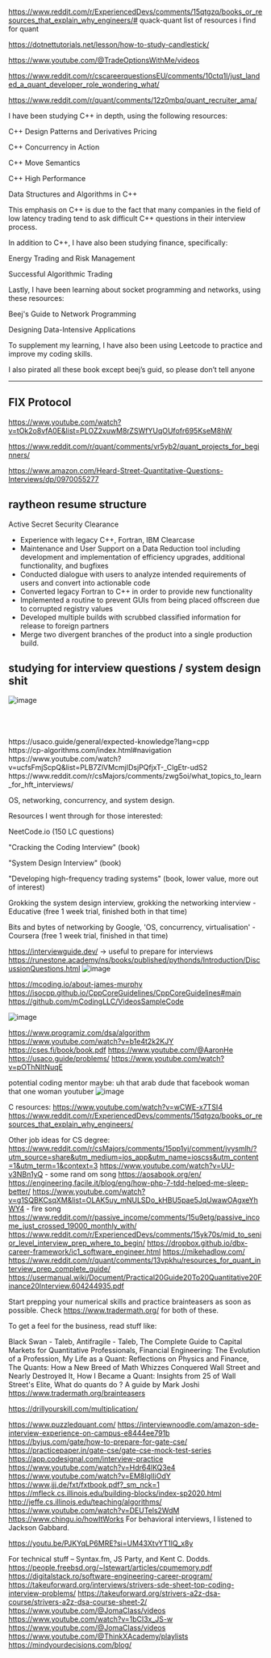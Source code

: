 

https://www.reddit.com/r/ExperiencedDevs/comments/15qtgzq/books_or_resources_that_explain_why_engineers/# quack-quant
list of resources i find for quant

https://dotnettutorials.net/lesson/how-to-study-candlestick/

https://www.youtube.com/@TradeOptionsWithMe/videos

https://www.reddit.com/r/cscareerquestionsEU/comments/10ctq1l/just_landed_a_quant_developer_role_wondering_what/


https://www.reddit.com/r/quant/comments/12z0mbq/quant_recruiter_ama/


I have been studying C++ in depth, using the following resources:

C++ Design Patterns and Derivatives Pricing

C++ Concurrency in Action

C++ Move Semantics

C++ High Performance

Data Structures and Algorithms in C++

This emphasis on C++ is due to the fact that many companies in the field of low latency trading tend to ask difficult C++ questions in their interview process.

In addition to C++, I have also been studying finance, specifically:

Energy Trading and Risk Management

Successful Algorithmic Trading

Lastly, I have been learning about socket programming and networks, using these resources:

Beej's Guide to Network Programming

Designing Data-Intensive Applications

To supplement my learning, I have also been using Leetcode to practice and improve my coding skills.

I also pirated all these book except beej’s guid, so please don’t tell anyone

----------------

 FIX Protocol
 -------------
 https://www.youtube.com/watch?v=tOk2o8vfA0E&list=PLOZ2xuwM8rZSWfYUqOUfofr695KseM8hW
 
 https://www.reddit.com/r/quant/comments/vr5yb2/quant_projects_for_beginners/
 
 https://www.amazon.com/Heard-Street-Quantitative-Questions-Interviews/dp/0970055277
 
 
 
 ## raytheon resume structure 
 
 Active Secret Security Clearance

- Experience with legacy C++, Fortran, IBM Clearcase
- Maintenance and User Support on a Data Reduction tool including development and implementation of efficiency upgrades, additional functionality, and bugfixes
- Conducted dialogue with users to analyze intended requirements of users and convert into actionable code
- Converted legacy Fortran to C++ in order to provide new functionality
- Implemented a routine to prevent GUIs from being placed offscreen due to corrupted registry values
- Developed multiple builds with scrubbed classified information for release to foreign partners
- Merge two divergent branches of the product into a single production build.


## studying for interview questions / system design shit

![image](https://user-images.githubusercontent.com/66905824/229509876-ad9cc312-ec8a-49cd-a389-9b0752767686.png)


<br />
<br />
<br />
https://usaco.guide/general/expected-knowledge?lang=cpp
<br />
https://cp-algorithms.com/index.html#navigation
<br />
https://www.youtube.com/watch?v=ucfsFmjScpQ&list=PLB7ZlVMcmjIDsjPQfjxT-_ClgEtr-udS2
<br />
https://www.reddit.com/r/csMajors/comments/zwg5oi/what_topics_to_learn_for_hft_interviews/


OS, networking, concurrency, and system design.

Resources I went through for those interested:

NeetCode.io (150 LC questions)

"Cracking the Coding Interview" (book)

"System Design Interview" (book)

"Developing high-frequency trading systems" (book, lower value, more out of interest)

Grokking the system design interview, grokking the networking interview - Educative (free 1 week trial, finished both in that time)

Bits and bytes of networking by Google, 'OS, concurrency, virtualisation' - Coursera (free 1 week trial, finished in that time)



https://interviewguide.dev/  -> useful to prepare for interviews
https://runestone.academy/ns/books/published/pythonds/Introduction/DiscussionQuestions.html
![image](https://user-images.githubusercontent.com/66905824/232892424-4c9d6272-64e2-499b-b7e1-e905404a8ae5.png)


https://mcoding.io/about-james-murphy
https://isocpp.github.io/CppCoreGuidelines/CppCoreGuidelines#main
https://github.com/mCodingLLC/VideosSampleCode

![image](https://user-images.githubusercontent.com/66905824/233413385-85fedf46-2205-457b-a96b-55a3221e2a2c.png)

https://www.programiz.com/dsa/algorithm
https://www.youtube.com/watch?v=b1e4t2k2KJY
https://cses.fi/book/book.pdf
https://www.youtube.com/@AaronHe
https://usaco.guide/problems/
https://www.youtube.com/watch?v=pOThNItNuqE

potential coding mentor maybe:
uh that arab dude
that facebook woman
that one woman youtuber
![image](https://github.com/mahtaraatwit/quack-quant/assets/66905824/a13a7d04-beb5-485c-b488-20d420cc150d)


C resources:
https://www.youtube.com/watch?v=wCWE-x7TSI4
https://www.reddit.com/r/ExperiencedDevs/comments/15qtgzq/books_or_resources_that_explain_why_engineers/


Other job ideas for CS degree:
https://www.reddit.com/r/csMajors/comments/15pp1vj/comment/jvysmlh/?utm_source=share&utm_medium=ios_app&utm_name=ioscss&utm_content=1&utm_term=1&context=3 
https://www.youtube.com/watch?v=UU-v3NBn1yQ - some rand om song
https://aosabook.org/en/
https://engineering.facile.it/blog/eng/how-php-7-tdd-helped-me-sleep-better/
https://www.youtube.com/watch?v=g1SQBKCsqXM&list=OLAK5uy_mNULSDo_kHBU5pae5JqUwawOAgxeYhWY4 - fire song
https://www.reddit.com/r/passive_income/comments/15u9etg/passive_income_just_crossed_19000_monthly_with/
https://www.reddit.com/r/ExperiencedDevs/comments/15yk70s/mid_to_senior_level_interview_prep_where_to_begin/
https://dropbox.github.io/dbx-career-framework/ic1_software_engineer.html
https://mikehadlow.com/
https://www.reddit.com/r/quant/comments/13vpkhu/resources_for_quant_interview_prep_complete_guide/
https://usermanual.wiki/Document/Practical20Guide20To20Quantitative20Finance20Interview.604244935.pdf

Start prepping your numerical skills and practice brainteasers as soon as possible. Check https://www.tradermath.org/ for both of these.

To get a feel for the business, read stuff like:

Black Swan - Taleb, Antifragile - Taleb, The Complete Guide to Capital Markets for Quantitative Professionals, Financial Engineering: The Evolution of a Profession, My Life as a Quant: Reflections on Physics and Finance, The Quants: How a New Breed of Math Whizzes Conquered Wall Street and Nearly Destroyed It, How I Became a Quant: Insights from 25 of Wall Street's Elite, What do quants do ? A guide by Mark Joshi
https://www.tradermath.org/brainteasers

https://drillyourskill.com/multiplication/

https://www.puzzledquant.com/
https://interviewnoodle.com/amazon-sde-interview-experience-on-campus-e8444ee791b
https://byjus.com/gate/how-to-prepare-for-gate-cse/
https://practicepaper.in/gate-cse/gate-cse-mock-test-series
https://app.codesignal.com/interview-practice
https://www.youtube.com/watch?v=Hdr64lKQ3e4
https://www.youtube.com/watch?v=EM8IgIIiOdY
https://www.jjj.de/fxt/fxtbook.pdf?_sm_nck=1
https://mfleck.cs.illinois.edu/building-blocks/index-sp2020.html
http://jeffe.cs.illinois.edu/teaching/algorithms/
https://www.youtube.com/watch?v=DEUTels2WdM
https://www.chingu.io/howItWorks
For behavioral interviews, I listened to Jackson Gabbard.

https://youtu.be/PJKYqLP6MRE?si=UM43XtvYT1lQ_x8y

For technical stuff – Syntax.fm, JS Party, and Kent C. Dodds.
https://people.freebsd.org/~lstewart/articles/cpumemory.pdf
https://digitalstack.ro/software-engineering-career-program/
https://takeuforward.org/interviews/strivers-sde-sheet-top-coding-interview-problems/
https://takeuforward.org/strivers-a2z-dsa-course/strivers-a2z-dsa-course-sheet-2/
https://www.youtube.com/@JomaClass/videos
https://www.youtube.com/watch?v=1bCl3x_JS-w
https://www.youtube.com/@JomaClass/videos
https://www.youtube.com/@ThinkXAcademy/playlists
https://mindyourdecisions.com/blog/
